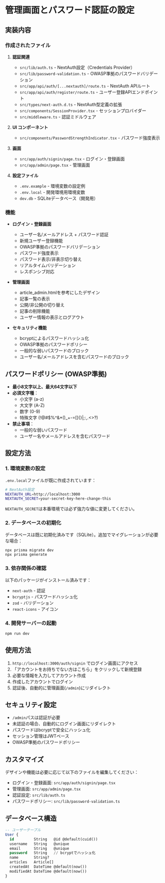 # 管理画面とパスワード認証の設定

## 実装内容

### 作成されたファイル

1. **認証関連**
   - `src/lib/auth.ts` - NextAuth設定（Credentials Provider）
   - `src/lib/password-validation.ts` - OWASP準拠のパスワードバリデーション
   - `src/app/api/auth/[...nextauth]/route.ts` - NextAuth APIルート
   - `src/app/api/auth/register/route.ts` - ユーザー登録APIエンドポイント
   - `src/types/next-auth.d.ts` - NextAuth型定義の拡張
   - `src/components/SessionProvider.tsx` - セッションプロバイダー
   - `src/middleware.ts` - 認証ミドルウェア

2. **UI コンポーネント**
   - `src/components/PasswordStrengthIndicator.tsx` - パスワード強度表示

3. **画面**
   - `src/app/auth/signin/page.tsx` - ログイン・登録画面
   - `src/app/admin/page.tsx` - 管理画面

4. **設定ファイル**
   - `.env.example` - 環境変数の設定例
   - `.env.local` - 開発環境用環境変数
   - `dev.db` - SQLiteデータベース（開発用）

### 機能

- **ログイン・登録画面**
  - ユーザー名/メールアドレス + パスワード認証
  - 新規ユーザー登録機能
  - OWASP準拠のパスワードバリデーション
  - パスワード強度表示
  - パスワード表示/非表示切り替え
  - リアルタイムバリデーション
  - レスポンシブ対応

- **管理画面**
  - article_admin.htmlを参考にしたデザイン
  - 記事一覧の表示
  - 公開/非公開の切り替え
  - 記事の削除機能
  - ユーザー情報の表示とログアウト

- **セキュリティ機能**
  - bcryptによるパスワードハッシュ化
  - OWASP準拠のパスワードポリシー
  - 一般的な弱いパスワードのブロック
  - ユーザー名/メールアドレスを含むパスワードのブロック

## パスワードポリシー (OWASP準拠)

- **最小8文字以上、最大64文字以下**
- **必須文字種**：
  - 小文字 (a-z)
  - 大文字 (A-Z)
  - 数字 (0-9)
  - 特殊文字 (!@#$%^&*()_+-=[]{}|;:,.<>?)
- **禁止事項**：
  - 一般的な弱いパスワード
  - ユーザー名やメールアドレスを含むパスワード

## 設定方法

### 1. 環境変数の設定

`.env.local`ファイルが既に作成されています：

```bash
# NextAuth設定
NEXTAUTH_URL=http://localhost:3000
NEXTAUTH_SECRET=your-secret-key-here-change-this
```

`NEXTAUTH_SECRET`は本番環境では必ず強力な値に変更してください。

### 2. データベースの初期化

データベースは既に初期化済みです（SQLite）。追加でマイグレーションが必要な場合：

```bash
npx prisma migrate dev
npx prisma generate
```

### 3. 依存関係の確認

以下のパッケージがインストール済みです：
- `next-auth` - 認証
- `bcryptjs` - パスワードハッシュ化
- `zod` - バリデーション
- `react-icons` - アイコン

### 4. 開発サーバーの起動

```bash
npm run dev
```

## 使用方法

1. `http://localhost:3000/auth/signin` でログイン画面にアクセス
2. 「アカウントをお持ちでない方はこちら」をクリックして新規登録
3. 必要な情報を入力してアカウント作成
4. 作成したアカウントでログイン
5. 認証後、自動的に管理画面(`/admin`)にリダイレクト

## セキュリティ設定

- `/admin`パスは認証が必要
- 未認証の場合、自動的にログイン画面にリダイレクト
- パスワードはbcryptで安全にハッシュ化
- セッション管理はJWTベース
- OWASP準拠のパスワードポリシー

## カスタマイズ

デザインや機能は必要に応じて以下のファイルを編集してください：
- ログイン・登録画面: `src/app/auth/signin/page.tsx`
- 管理画面: `src/app/admin/page.tsx`
- 認証設定: `src/lib/auth.ts`
- パスワードポリシー: `src/lib/password-validation.ts`

## データベース構造

```sql
-- ユーザーテーブル
User {
  id         String   @id @default(cuid())
  username   String   @unique
  email      String   @unique
  password   String   // bcryptでハッシュ化
  name       String?
  articles   Article[]
  createdAt  DateTime @default(now())
  modifiedAt DateTime @default(now())
}
```